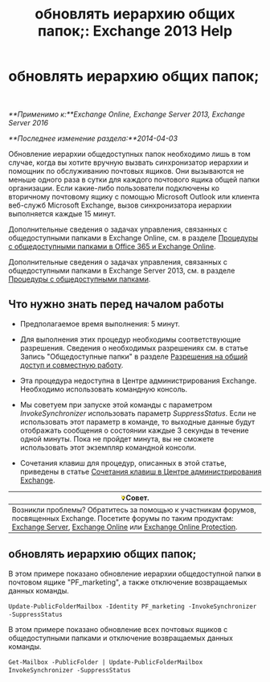 ﻿---
title: 'обновлять иерархию общих папок;: Exchange 2013 Help'
TOCTitle: обновлять иерархию общих папок;
ms:assetid: a7b2fb51-0207-4d7d-938d-466ae110bb90
ms:mtpsurl: https://technet.microsoft.com/ru-ru/library/JJ945055(v=EXCHG.150)
ms:contentKeyID: 52059168
ms.date: 04/30/2018
mtps_version: v=EXCHG.150
ms.translationtype: HT
---

# обновлять иерархию общих папок;

 

_**Применимо к:**Exchange Online, Exchange Server 2013, Exchange Server 2016_

_**Последнее изменение раздела:**2014-04-03_

Обновление иерархии общедоступных папок необходимо лишь в том случае, когда вы хотите вручную вызвать синхронизатор иерархии и помощник по обслуживанию почтовых ящиков. Они вызываются не меньше одного раза в сутки для каждого почтового ящика общей папки организации. Если какие-либо пользователи подключены ко вторичному почтовому ящику с помощью Microsoft Outlook или клиента веб-служб Microsoft Exchange, вызов синхронизатора иерархии выполняется каждые 15 минут.

Дополнительные сведения о задачах управления, связанных с общедоступными папками в Exchange Online, см. в разделе [Процедуры с общедоступными папками в Office 365 и Exchange Online](https://technet.microsoft.com/ru-ru/library/jj966272\(v=exchg.150\)).

Дополнительные сведения о задачах управления, связанных с общедоступными папками в Exchange Server 2013, см. в разделе [Процедуры с общедоступными папками](public-folder-procedures-exchange-2013-help.md).

## Что нужно знать перед началом работы

  - Предполагаемое время выполнения: 5 минут.

  - Для выполнения этих процедур необходимы соответствующие разрешения. Сведения о необходимых разрешениях см. в статье Запись "Общедоступные папки" в разделе [Разрешения на общий доступ и совместную работу](sharing-and-collaboration-permissions-exchange-2013-help.md).

  - Эта процедура недоступна в Центре администрирования Exchange. Необходимо использовать командную консоль.

  - Мы советуем при запуске этой команды с параметром *InvokeSynchronizer* использовать параметр *SuppressStatus*. Если не использовать этот параметр в команде, то выходные данные будут отображать сообщения о состоянии каждые 3 секунды в течение одной минуты. Пока не пройдет минута, вы не сможете использовать этот экземпляр командной консоли.

  - Сочетания клавиш для процедур, описанных в этой статье, приведены в статье [Сочетания клавиш в Центре администрирования Exchange](keyboard-shortcuts-in-the-exchange-admin-center-exchange-online-protection-help.md).

<table>
<thead>
<tr class="header">
<th><img src="images/Bb124558.tip(EXCHG.150).gif" title="Совет" alt="Совет" />Совет.</th>
</tr>
</thead>
<tbody>
<tr class="odd">
<td>Возникли проблемы? Обратитесь за помощью к участникам форумов, посвященных Exchange. Посетите форумы по таким продуктам: <a href="https://go.microsoft.com/fwlink/p/?linkid=60612">Exchange Server</a>, <a href="https://go.microsoft.com/fwlink/p/?linkid=267542">Exchange Online</a> или <a href="https://go.microsoft.com/fwlink/p/?linkid=285351">Exchange Online Protection</a>.</td>
</tr>
</tbody>
</table>


## обновлять иерархию общих папок;

В этом примере показано обновление иерархии общедоступной папки в почтовом ящике "PF\_marketing", а также отключение возвращаемых данных команды.

    Update-PublicFolderMailbox -Identity PF_marketing -InvokeSynchronizer -SuppressStatus

В этом примере показано обновление всех почтовых ящиков с общедоступными папками и отключение возвращаемых данных команды.

    Get-Mailbox -PublicFolder | Update-PublicFolderMailbox InvokeSynchronizer -SuppressStatus

